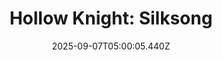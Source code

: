 ---
title: "Hollow Knight: Silksong"
id: 1030300
date: 2025-09-07T05:00:05.440Z
link: games/steam/recent/hollow-knight-silksong
image: http://media.steampowered.com/steamcommunity/public/images/apps/1030300/b4a999c1302e3ac123c041fd41bb8a34528c6ab5.jpg
playtime_2weeks: 631
playtime_forever: 631
playtime_windows_forever: 0
playtime_mac_forever: 0
playtime_linux_forever: 631
playtime_deck_forever: 631
---